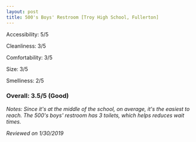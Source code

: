```yaml
---
layout: post
title: 500's Boys' Restroom [Troy High School, Fullerton]
---
```


Accessibility: 5/5

Cleanliness: 3/5

Comfortability: 3/5

Size: 3/5

Smelliness: 2/5 

### Overall: 3.5/5 (Good)

*Notes: Since it's at the middle of the school, on average, it's the easiest to reach. The 500's boys' restroom has 3 toilets, which helps reduces wait times.*

*Reviewed on 1/30/2019*
